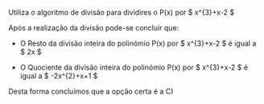 Utiliza o algoritmo de divisão para dividires o P(x) por $ x^{3}+x-2 $

Após a realização da divisão pode-se concluir que: 

- O Resto da divisão inteira do polinómio P(x) por $ x^{3}+x-2  $ é igual a $ 2x $

- O Quociente da divisão inteira do polinómio P(x) por $ x^{3}+x-2  $ é igual a $ -2x^{2}+x+1 $

Desta forma concluímos que a opção certa é a C) 
